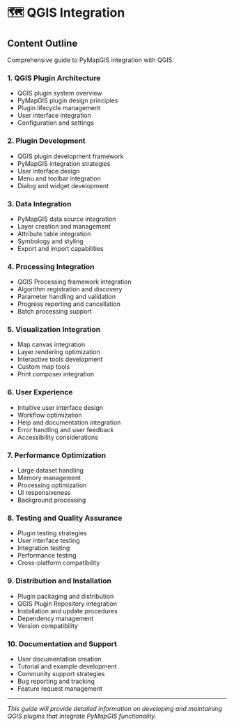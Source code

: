 # 🗺️ QGIS Integration

## Content Outline

Comprehensive guide to PyMapGIS integration with QGIS:

### 1. QGIS Plugin Architecture
- QGIS plugin system overview
- PyMapGIS plugin design principles
- Plugin lifecycle management
- User interface integration
- Configuration and settings

### 2. Plugin Development
- QGIS plugin development framework
- PyMapGIS integration strategies
- User interface design
- Menu and toolbar integration
- Dialog and widget development

### 3. Data Integration
- PyMapGIS data source integration
- Layer creation and management
- Attribute table integration
- Symbology and styling
- Export and import capabilities

### 4. Processing Integration
- QGIS Processing framework integration
- Algorithm registration and discovery
- Parameter handling and validation
- Progress reporting and cancellation
- Batch processing support

### 5. Visualization Integration
- Map canvas integration
- Layer rendering optimization
- Interactive tools development
- Custom map tools
- Print composer integration

### 6. User Experience
- Intuitive user interface design
- Workflow optimization
- Help and documentation integration
- Error handling and user feedback
- Accessibility considerations

### 7. Performance Optimization
- Large dataset handling
- Memory management
- Processing optimization
- UI responsiveness
- Background processing

### 8. Testing and Quality Assurance
- Plugin testing strategies
- User interface testing
- Integration testing
- Performance testing
- Cross-platform compatibility

### 9. Distribution and Installation
- Plugin packaging and distribution
- QGIS Plugin Repository integration
- Installation and update procedures
- Dependency management
- Version compatibility

### 10. Documentation and Support
- User documentation creation
- Tutorial and example development
- Community support strategies
- Bug reporting and tracking
- Feature request management

---

*This guide will provide detailed information on developing and maintaining QGIS plugins that integrate PyMapGIS functionality.*
